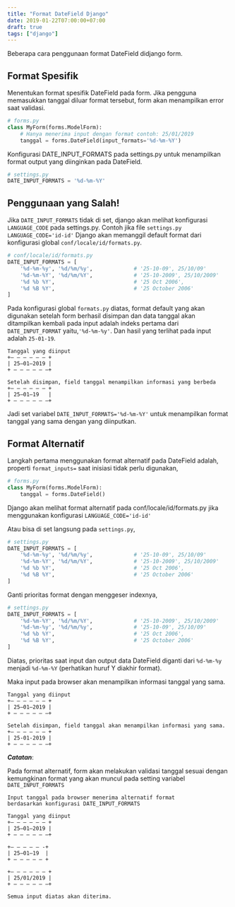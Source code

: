```yaml
---
title: "Format DateField Django"
date: 2019-01-22T07:00:00+07:00
draft: true
tags: ["django"]
---
```


Beberapa cara penggunaan format DateField didjango form.

<!--more-->

## Format Spesifik

Menentukan format spesifik DateField pada form. Jika pengguna memasukkan tanggal diluar format tersebut, form akan menampilkan error saat validasi.

```python
# forms.py
class MyForm(forms.ModelForm):
    # Hanya menerima input dengan format contoh: 25/01/2019    
    tanggal = forms.DateField(input_formats='%d-%m-%Y')
```

Konfigurasi DATE_INPUT_FORMATS pada settings.py untuk menampilkan format output yang diinginkan pada DateField.

```python
# settings.py
DATE_INPUT_FORMATS = '%d-%m-%Y'
```

## Penggunaan yang Salah!

Jika `DATE_INPUT_FORMATS` tidak di set, django akan melihat konfigurasi `LANGUAGE_CODE` pada settings.py. Contoh jika file `settings.py` `LANGUAGE_CODE='id-id'` Django akan memanggil default format dari konfigurasi global `conf/locale/id/formats.py`.

```python
# conf/locale/id/formats.py
DATE_INPUT_FORMATS = [
    '%d-%m-%y', '%d/%m/%y',             # '25-10-09', 25/10/09'
    '%d-%m-%Y', '%d/%m/%Y',             # '25-10-2009', 25/10/2009'
    '%d %b %Y',                         # '25 Oct 2006',
    '%d %B %Y',                         # '25 October 2006'
]
```

Pada konfigurasi global `formats.py` diatas, format default yang akan digunakan setelah form berhasil disimpan dan data tanggal akan ditampilkan kembali pada input adalah indeks pertama dari `DATE_INPUT_FORMAT` yaitu,`'%d-%m-%y'`. Dan hasil yang terlihat pada input adalah `25-01-19`.

```plaintext
Tanggal yang diinput
+— — — — — — +
| 25–01–2019 |
+ — — — — — —+

Setelah disimpan, field tanggal menampilkan informasi yang berbeda
+— — — — — — +
| 25–01–19   |
+ — — — — — —+
```

Jadi set variabel `DATE_INPUT_FORMATS='%d-%m-%Y'` untuk menampilkan format tanggal yang sama dengan yang diinputkan.

## Format Alternatif

Langkah pertama menggunakan format alternatif pada DateField adalah, properti `format_inputs=` saat inisiasi tidak perlu digunakan,

```python
# forms.py
class MyForm(forms.ModelForm):  
    tanggal = forms.DateField()
```

Django akan melihat format alternatif pada conf/locale/id/formats.py jika menggunakan konfigurasi `LANGUAGE_CODE='id-id'`

Atau bisa di set langsung pada `settings.py`,

```python
# settings.py
DATE_INPUT_FORMATS = [
    '%d-%m-%y', '%d/%m/%y',             # '25-10-09', 25/10/09'
    '%d-%m-%Y', '%d/%m/%Y',             # '25-10-2009', 25/10/2009'
    '%d %b %Y',                         # '25 Oct 2006',
    '%d %B %Y',                         # '25 October 2006'
]
```

Ganti prioritas format dengan menggeser indexnya,

```python
# settings.py
DATE_INPUT_FORMATS = [
    '%d-%m-%Y', '%d/%m/%Y',             # '25-10-2009', 25/10/2009'
    '%d-%m-%y', '%d/%m/%y',             # '25-10-09', 25/10/09'
    '%d %b %Y',                         # '25 Oct 2006',
    '%d %B %Y',                         # '25 October 2006'
]
```

Diatas, prioritas saat input dan output data DateField diganti dari `%d-%m-%y` menjadi `%d-%m-%Y` (perhatikan huruf Y diakhir format).

Maka input pada browser akan menampilkan informasi tanggal yang sama.

```plaintext
Tanggal yang diinput
+— — — — — — +
| 25–01–2019 |
+ — — — — — —+

Setelah disimpan, field tanggal akan menampilkan informasi yang sama.
+— — — — — — +
| 25-01-2019 |
+ — — — — — —+
```

**_Catatan_**:

Pada format alternatif, form akan melakukan validasi tanggal sesuai dengan kemungkinan format yang akan muncul pada setting variabel `DATE_INPUT_FORMATS`

```plaintext
Input tanggal pada browser menerima alternatif format
berdasarkan konfigurasi DATE_INPUT_FORMATS

Tanggal yang diinput
+— — — — — — +
| 25–01–2019 |
+ — — — — — —+

+— — — — — -+
| 25–01–19  |
+ — — — — — +

+— — — — — — +
| 25/01/2019 |
+ — — — — — —+

Semua input diatas akan diterima.
```
